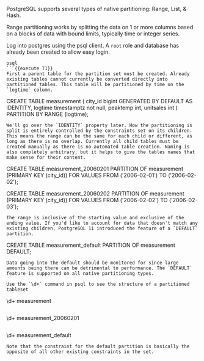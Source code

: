 PostgreSQL supports several types of native partitioning: Range, List, & Hash. 

Range partitioning works by splitting the data on 1 or more columns based on a blocks of data with bound limits, typically time or integer series.

Log into postgres using the psql client. A `root` role and database has already been created to allow easy login.
```
psql
```{{execute T1}}
First a parent table for the partition set must be created. Already existing tables cannot currently be converted directly into partitioned tables. This table will be partitioned by time on the `logtime` column.
```
CREATE TABLE measurement (
    city_id         bigint GENERATED BY DEFAULT AS IDENTITY,
    logtime         timestamptz not null,
    peaktemp        int,
    unitsales       int
) PARTITION BY RANGE (logtime);    
```{{execute T1}}
We'll go over the `IDENTITY` property later. How the partitioning is split is entirely controlled by the constraints set on its children. This means the range can be the same for each child or different, as long as there is no overlap. Currently all child tables must be created manually as there is no automated table creation. Naming is also completely arbitrary, but it helps to give the tables names that make sense for their content.
```
CREATE TABLE measurement_20060201   PARTITION OF measurement
   (PRIMARY KEY (city_id)) FOR VALUES FROM ('2006-02-01') TO ('2006-02-02');

CREATE TABLE measurement_20060202 PARTITION OF measurement
   (PRIMARY KEY (city_id)) FOR VALUES FROM ('2006-02-02') TO ('2006-02-03');
```{{execute T1}}
The range is inclusive of the starting value and exclusive of the ending value. If you'd like to account for data that doesn't match any existing children, PostgreSQL 11 introduced the feature of a `DEFAULT` partition.
```
CREATE TABLE measurement_default PARTITION OF measurement DEFAULT;
```{{execute T1}}
Data going into the default should be monitored for since large amounts being there can be detrimental to performance. The `DEFAULT` feature is supported on all native partitioning types.

Use the `\d+` command in psql to see the structure of a partitioned tableset
```
\d+ measurement
```{{execute T1}}

```
\d+ measurement_20060201
```{{execute T1}}

```
\d+ measurement_default
```{{execute T1}}
Note that the constraint for the default partition is basically the opposite of all other existing constraints in the set.

